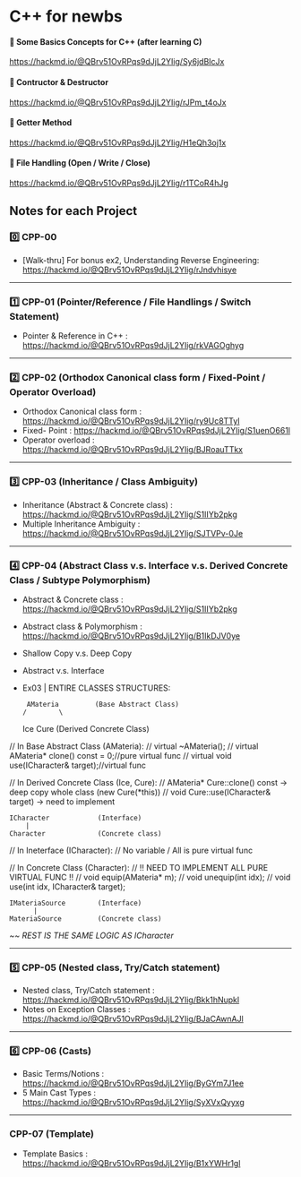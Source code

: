 # C++ for newbs

#### 📌 Some Basics Concepts for C++ (after learning C)
https://hackmd.io/@QBrv51OvRPqs9dJjL2YIig/Sy6jdBIcJx

#### 📌 Contructor & Destructor
https://hackmd.io/@QBrv51OvRPqs9dJjL2YIig/rJPm_t4oJx

#### 📌 Getter Method
https://hackmd.io/@QBrv51OvRPqs9dJjL2YIig/H1eQh3oj1x

#### 📌 File Handling (Open / Write / Close)
https://hackmd.io/@QBrv51OvRPqs9dJjL2YIig/r1TCoR4hJg

## Notes for each Project

### 0️⃣ CPP-00
+ [Walk-thru] For bonus ex2, Understanding Reverse Engineering:
https://hackmd.io/@QBrv51OvRPqs9dJjL2YIig/rJndvhisye

****************************************************************************

### 1️⃣ CPP-01 (Pointer/Reference / File Handlings / Switch Statement)
+ Pointer & Reference in C++ : https://hackmd.io/@QBrv51OvRPqs9dJjL2YIig/rkVAGOghyg

****************************************************************************

### 2️⃣ CPP-02 (Orthodox Canonical class form / Fixed-Point / Operator Overload)

+ Orthodox Canonical class form : https://hackmd.io/@QBrv51OvRPqs9dJjL2YIig/ry9Uc8TTyl
+ Fixed- Point : https://hackmd.io/@QBrv51OvRPqs9dJjL2YIig/S1uenO661l
+ Operator overload : https://hackmd.io/@QBrv51OvRPqs9dJjL2YIig/BJRoauTTkx
****************************************************************************

### 3️⃣ CPP-03 (Inheritance / Class Ambiguity)
+ Inheritance (Abstract & Concrete class) : https://hackmd.io/@QBrv51OvRPqs9dJjL2YIig/S1IIYb2pkg  
+ Multiple Inheritance Ambiguity : https://hackmd.io/@QBrv51OvRPqs9dJjL2YIig/SJTVPv-0Je
****************************************************************************

### 4️⃣ CPP-04 (Abstract Class v.s. Interface v.s. Derived Concrete Class / Subtype Polymorphism)
+ Abstract & Concrete class : https://hackmd.io/@QBrv51OvRPqs9dJjL2YIig/S1IIYb2pkg
+ Abstract class & Polymorphism : https://hackmd.io/@QBrv51OvRPqs9dJjL2YIig/B1IkDJV0ye
+ Shallow Copy v.s. Deep Copy
+ Abstract v.s. Interface

+ Ex03 | ENTIRE CLASSES STRUCTURES: 

 
       AMateria         (Base Abstract Class)
      /        \
    Ice         Cure    (Derived Concrete Class)


// In Base Abstract Class (AMateria):
// virtual ~AMateria();
// virtual AMateria* clone() const = 0;//pure virtual func
// virtual void use(ICharacter& target);//virtual func

// In Derived Concrete Class (Ice, Cure):
// AMateria* Cure::clone() const -> deep copy whole class (new Cure(*this))
// void Cure::use(ICharacter& target) -> need to implement

    ICharacter            (Interface)
        |
    Character             (Concrete class)

// In Ineterface (ICharacter):
// No variable / All is pure virtual func

// In Concrete Class (Character):
// !! NEED TO IMPLEMENT ALL PURE VIRTUAL FUNC !!
// void equip(AMateria* m);
// void unequip(int idx);
// void use(int idx, ICharacter& target);

    IMateriaSource        (Interface)
          |
    MateriaSource         (Concrete class)


*~~ REST IS THE SAME LOGIC AS ICharacter*

****************************************************************************

### 5️⃣ CPP-05 (Nested class, Try/Catch statement)
+ Nested class, Try/Catch statement : https://hackmd.io/@QBrv51OvRPqs9dJjL2YIig/Bkk1hNupkl
+ Notes on Exception Classes : https://hackmd.io/@QBrv51OvRPqs9dJjL2YIig/BJaCAwnAJl
****************************************************************************
### 6️⃣ CPP-06 (Casts)
+ Basic Terms/Notions : https://hackmd.io/@QBrv51OvRPqs9dJjL2YIig/ByGYm7J1ee
+ 5 Main Cast Types : https://hackmd.io/@QBrv51OvRPqs9dJjL2YIig/SyXVxQyyxg
****************************************************************************
### CPP-07 (Template)
+ Template Basics : https://hackmd.io/@QBrv51OvRPqs9dJjL2YIig/B1xYWHr1gl

